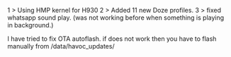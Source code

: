 





1 > Using HMP kernel for H930
2 > Added 11 new Doze profiles.
3 > fixed whatsapp sound play. (was not working before when something is playing in background.)

I have tried to fix OTA autoflash. if does not work then you have to flash manually from /data/havoc_updates/
